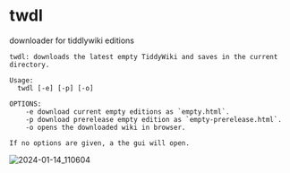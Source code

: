 # twdl
downloader for tiddlywiki editions

```
twdl: downloads the latest empty TiddyWiki and saves in the current directory.

Usage:
  twdl [-e] [-p] [-o]

OPTIONS:
	-e download current empty editions as `empty.html`.
	-p download prerelease empty edition as `empty-prerelease.html`.
	-o opens the downloaded wiki in browser.

If no options are given, a the gui will open.
```

![2024-01-14_110604](https://github.com/amreus/twdl/assets/38442825/0773b1e4-2fdb-423d-a7ac-cbcb202abae8)
